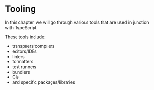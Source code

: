 # Tooling

In this chapter, we will go through various tools that are used in junction with TypeScript.

These tools include:

- transpilers/compilers
- editors/IDEs
- linters
- formatters
- test runners
- bundlers
- CIs
- and specific packages/libraries
